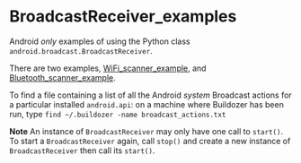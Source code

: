 # BroadcastReceiver_examples

Android *only* examples of using the Python class `android.broadcast.BroadcastReceiver`.

There are two examples, [WiFi_scanner_example](https://github.com/Android-for-Python/BroadcastReceiver_examples/WiFi_scanner_example), and [Bluetooth_scanner_example](https://github.com/Android-for-Python/BroadcastReceiver_examples/Bluetooth_scanner_example).

To find a file containing a list of all the Android *system* Broadcast actions for a particular installed `android.api`: on a machine where Buildozer has been run, type `find ~/.buildozer -name broadcast_actions.txt`

**Note** An instance of `BroadcastReceiver` may only have one call to `start()`. To start a `BroadcastReceiver` again, call `stop()` and create a new instance of `BroadcastReceiver` then call its `start()`.
